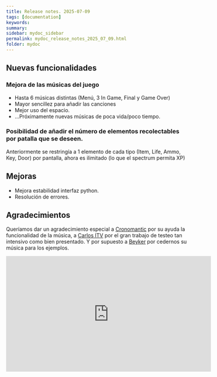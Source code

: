 ```yaml
---
title: Release notes. 2025-07-09
tags: [documentation]
keywords:
summary: 
sidebar: mydoc_sidebar
permalink: mydoc_release_notes_2025_07_09.html
folder: mydoc
---
```


## Nuevas funcionalidades
### Mejora de las músicas del juego
* Hasta 6 músicas distintas (Menú, 3 In Game, Final y Game Over)
* Mayor sencillez para añadir las canciones
* Mejor uso del espacio.
* ...Próximamente nuevas músicas de poca vida/poco tiempo.

### Posibilidad de añadir el número de elementos recolectables por patalla que se deseen.
Anteriormente se restringía a 1 elemento de cada tipo (Item, Life, Ammo, Key, Door) por pantalla, ahora es ilimitado (lo que el spectrum permita XP)

## Mejoras
* Mejora estabilidad interfaz python.
* Resolución de errores.

## Agradecimientos
Queríamos dar un agradecimiento especial a [Cronomantic](https://x.com/cronomantic) por su ayuda la funcionalidad de la música, a [Carlos ITV](https://x.com/Charlyitv) por el gran trabajo de testeo tan intensivo como bien presentado. Y por supuesto a [Beyker](https://elbeyker.blogspot.com/?m=1) por cedernos su música para los ejemplos.

<p></p>

<iframe width="560" height="315" src="https://www.youtube.com/embed/8WBksEtrlPI?si=uBR9hfCTzkCuz_ta" title="YouTube video player" frameborder="0" allow="accelerometer; autoplay; clipboard-write; encrypted-media; gyroscope; picture-in-picture; web-share" referrerpolicy="strict-origin-when-cross-origin" allowfullscreen></iframe>